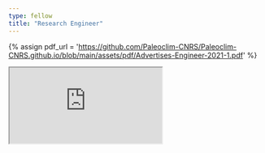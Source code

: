 ```yaml
---
type: fellow
title: "Research Engineer"
---
```


{% assign pdf_url = 'https://github.com/Paleoclim-CNRS/Paleoclim-CNRS.github.io/blob/main/assets/pdf/Advertises-Engineer-2021-1.pdf' %}

<iframe src="https://drive.google.com/viewerng/viewer?
url={{pdf_url}}?raw=true?
pid=explorer&efh=false&a=v&chrome=false&embedded=true"/>
